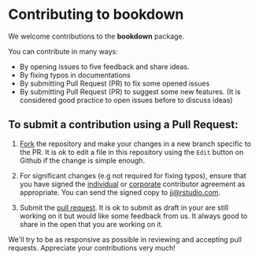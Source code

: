 # Contributing to bookdown

We welcome contributions to the **bookdown** package. 

You can contribute in many ways: 

* By opening issues to five feedback and share ideas.
* By fixing typos in documentations
* By submitting Pull Request (PR) to fix some opened issues
* By submitting Pull Request (PR) to suggest some new features. (It is considered good practice to open issues before to discuss ideas)


## To submit a contribution using a Pull Request:

1.  [Fork](https://github.com/rstudio/bookdown/fork) the repository and make your changes in a new branch specific to the PR. It is ok to edit a file in this repository using the `Edit` button on Github if the change is simple enough.

2.  For significant changes (e.g not required for fixing typos), ensure that you have signed the [individual](https://rstudioblog.files.wordpress.com/2017/05/rstudio_individual_contributor_agreement.pdf) or [corporate](https://rstudioblog.files.wordpress.com/2017/05/rstudio_corporate_contributor_agreement.pdf) contributor agreement as appropriate. You can send the signed copy to <jj@rstudio.com>. 

3.  Submit the [pull request](https://help.github.com/articles/using-pull-requests). It is ok to submit as draft in your are still working on it but would like some feedback from us. It always good to share in the open that you are working on it.

We'll try to be as responsive as possible in reviewing and accepting pull requests. Appreciate your contributions very much!
